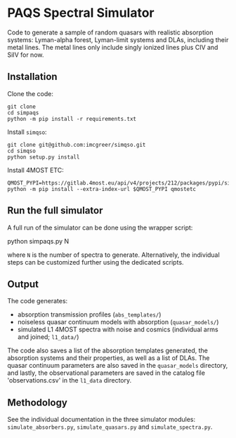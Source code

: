 # PAQS Spectral Simulator


Code to generate a sample of random quasars with realistic absorption systems:
Lyman-alpha forest, Lyman-limit systems and DLAs, including their metal lines.
The metal lines only include singly ionized lines plus CIV and SiIV for now.


## Installation

Clone the code:
    
    git clone 
    cd simpaqs
    python -m pip install -r requirements.txt


Install `simqso`:

    git clone git@github.com:imcgreer/simqso.git
    cd simqso
    python setup.py install


Install 4MOST ETC:

    QMOST_PYPI=https://gitlab.4most.eu/api/v4/projects/212/packages/pypi/simple
    python -m pip install --extra-index-url $QMOST_PYPI qmostetc


## Run the full simulator

A full run of the simulator can be done using the wrapper script:

   python simpaqs.py  N

where `N` is the number of spectra to generate.
Alternatively, the individual steps can be customized further using the dedicated scripts. 


## Output
The code generates: 
 - absorption transmission profiles (`abs_templates/`)
 - noiseless quasar continuum models with absorption (`quasar_models/`)
 - simulated L1 4MOST spectra with noise and cosmics (individual arms and joined; `l1_data/`)

The code also saves a list of the absorption templates generated,
the absorption systems and their properties, as well as a list of DLAs.
The quasar continuum parameters are also saved in the `quasar_models` directory,
and lastly, the observational parameters are saved in the catalog file 'observations.csv'
in the `l1_data` directory.


## Methodology

See the individual documentation in the three simulator modules:
`simulate_absorbers.py`, `simulate_quasars.py` and `simulate_spectra.py`.

